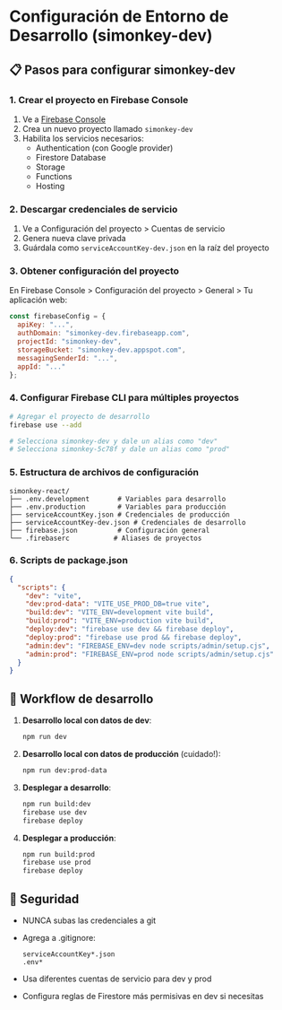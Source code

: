 # Configuración de Entorno de Desarrollo (simonkey-dev)

## 📋 Pasos para configurar simonkey-dev

### 1. Crear el proyecto en Firebase Console
1. Ve a [Firebase Console](https://console.firebase.google.com)
2. Crea un nuevo proyecto llamado `simonkey-dev`
3. Habilita los servicios necesarios:
   - Authentication (con Google provider)
   - Firestore Database
   - Storage
   - Functions
   - Hosting

### 2. Descargar credenciales de servicio
1. Ve a Configuración del proyecto > Cuentas de servicio
2. Genera nueva clave privada
3. Guárdala como `serviceAccountKey-dev.json` en la raíz del proyecto

### 3. Obtener configuración del proyecto
En Firebase Console > Configuración del proyecto > General > Tu aplicación web:
```javascript
const firebaseConfig = {
  apiKey: "...",
  authDomain: "simonkey-dev.firebaseapp.com",
  projectId: "simonkey-dev",
  storageBucket: "simonkey-dev.appspot.com",
  messagingSenderId: "...",
  appId: "..."
};
```

### 4. Configurar Firebase CLI para múltiples proyectos
```bash
# Agregar el proyecto de desarrollo
firebase use --add

# Selecciona simonkey-dev y dale un alias como "dev"
# Selecciona simonkey-5c78f y dale un alias como "prod"
```

### 5. Estructura de archivos de configuración

```
simonkey-react/
├── .env.development       # Variables para desarrollo
├── .env.production        # Variables para producción
├── serviceAccountKey.json # Credenciales de producción
├── serviceAccountKey-dev.json # Credenciales de desarrollo
├── firebase.json          # Configuración general
└── .firebaserc           # Aliases de proyectos
```

### 6. Scripts de package.json
```json
{
  "scripts": {
    "dev": "vite",
    "dev:prod-data": "VITE_USE_PROD_DB=true vite",
    "build:dev": "VITE_ENV=development vite build",
    "build:prod": "VITE_ENV=production vite build",
    "deploy:dev": "firebase use dev && firebase deploy",
    "deploy:prod": "firebase use prod && firebase deploy",
    "admin:dev": "FIREBASE_ENV=dev node scripts/admin/setup.cjs",
    "admin:prod": "FIREBASE_ENV=prod node scripts/admin/setup.cjs"
  }
}
```

## 🔄 Workflow de desarrollo

1. **Desarrollo local con datos de dev**:
   ```bash
   npm run dev
   ```

2. **Desarrollo local con datos de producción** (cuidado!):
   ```bash
   npm run dev:prod-data
   ```

3. **Desplegar a desarrollo**:
   ```bash
   npm run build:dev
   firebase use dev
   firebase deploy
   ```

4. **Desplegar a producción**:
   ```bash
   npm run build:prod
   firebase use prod
   firebase deploy
   ```

## 🔐 Seguridad

- NUNCA subas las credenciales a git
- Agrega a .gitignore:
  ```
  serviceAccountKey*.json
  .env*
  ```

- Usa diferentes cuentas de servicio para dev y prod
- Configura reglas de Firestore más permisivas en dev si necesitas